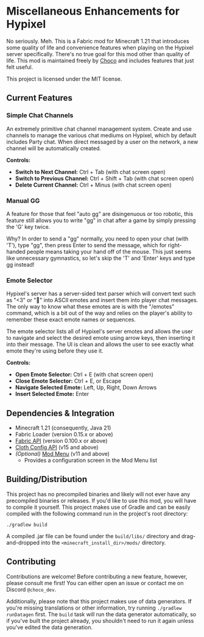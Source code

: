 # Miscellaneous Enhancements for Hypixel
No seriously. Meh. This is a Fabric mod for Minecraft 1.21 that introduces some quality of life and convenience features when playing on the Hypixel server specifically. There's no true goal for this mod other than quality of life. This mod is maintained freely by [Choco](https://github.com/2008Choco) and includes features that just felt useful.

This project is licensed under the MIT license.

## Current Features

### Simple Chat Channels
An extremely primitive chat channel management system. Create and use channels to manage the various chat mediums on Hypixel, which by default includes Party chat. When direct messaged by a user on the network, a new channel will be automatically created.

**Controls:**
- **Switch to Next Channel:** Ctrl + Tab (with chat screen open)
- **Switch to Previous Channel:** Ctrl + Shift + Tab (with chat screen open)
- **Delete Current Channel:** Ctrl + Minus (with chat screen open)

### Manual GG
A feature for those that feel "auto gg" are disingenuous or too robotic, this feature still allows you to write "gg" in chat after a game by simply pressing the 'G' key twice.

Why? In order to send a "gg" normally, you need to open your chat (with 'T'), type "gg", then press Enter to send the message, which for right-handed people means taking your hand off of the mouse. This just seems like unnecessary gymnastics, so let's skip the 'T' and 'Enter' keys and type gg instead!

### Emote Selector
Hypixel's server has a server-sided text parser which will convert text such as "<3" or ":sloth:" into ASCII emotes and insert them into player chat messages. The only way to know what these emotes are is with the "/emotes" command, which is a bit out of the way and relies on the player's ability to remember these exact emote names or sequences.

The emote selector lists all of Hypixel's server emotes and allows the user to navigate and select the desired emote using arrow keys, then inserting it into their message. The UI is clean and allows the user to see exactly what emote they're using before they use it.

**Controls:**
- **Open Emote Selector:** Ctrl + E (with chat screen open)
- **Close Emote Selector:** Ctrl + E, or Escape
- **Navigate Selected Emote:** Left, Up, Right, Down Arrows
- **Insert Selected Emote:** Enter

## Dependencies & Integration
- Minecraft 1.21 (consequently, Java 21)
- Fabric Loader (version 0.15.x or above)
- [Fabric API](https://www.curseforge.com/minecraft/mc-mods/fabric-api) (version 0.100.x or above)
- [Cloth Config API](https://modrinth.com/mod/cloth-config/) (v15 and above)
- _(Optional)_ [Mod Menu](https://modrinth.com/mod/modmenu/) (v11 and above)
  - Provides a configuration screen in the Mod Menu list

## Building/Distribution
This project has no precompiled binaries and likely will not ever have any precompiled binaries or releases. If you'd like to use this mod, you will have to compile it yourself. This project makes use of Gradle and can be easily compiled with the following command run in the project's root directory:
```
./gradlew build
```
A compiled .jar file can be found under the `build/libs/` directory and drag-and-dropped into the `<minecraft_install_dir>/mods/` directory.

## Contributing
Contributions are welcome! Before contributing a new feature, however, please consult me first! You can either open an issue or contact me on Discord `@choco_dev`.

Additionally, please note that this project makes use of data generators. If you're missing translations or other information, try running `./gradlew runDatagen` first. The `build` task will run the data generator automatically, so if you've built the project already, you shouldn't need to run it again unless you've edited the data generation.
